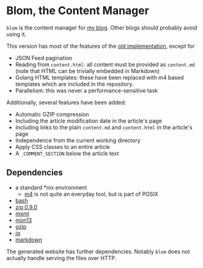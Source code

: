 # Blom, the Content Manager

`blom` is the content manager for [my blog](http://ratan.blog). Other blogs should probably avoid using it.

This version has most of the features of the [old implementation](https://github.com/ratanvarghese/blom), except for 
+ JSON Feed pagination
+ Reading from `content.html`: all content must be provided as `content.md` (note that HTML can be trivially embedded in Markdown)
+ Golang HTML templates: these have been replaced with m4 based templates which are included in the repository.
+ Parallelism: this was never a performance-sensitive task

Additionally, several features have been added:
+ Automatic GZIP compression
+ Including the article modification date in the article's page
+ Including links to the plain `content.md` and `content.html` in the article's page
+ Independence from the current working directory
+ Apply CSS classes to an entire article
+ A `_COMMENT_SECTION` below the article text

## Dependencies

+ a standard \*nix environment
  + [m4](https://www.gnu.org/software/m4/m4.html) is not quite an everyday tool, but is part of POSIX
+ [bash](https://tiswww.case.edu/php/chet/bash/bashtop.html)
+ [zig 0.9.0](https://ziglang.org)
+ [mxml](https://www.msweet.org/mxml/)
+ [mon13](https://github.com/ratanvarghese/mon13)
+ [gzip](https://gnu.org/software/gzip)
+ [jq](https://www.stedolan.github.io/jq/)
+ [markdown](https://daringfireball.net/projects/markdown/)

The generated website has further dependencies. Notably `blom` does not actually handle serving the files over HTTP.
